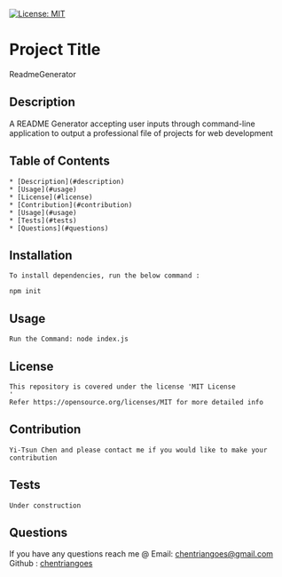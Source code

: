 
   [![License: MIT](https://img.shields.io/badge/License-MIT-yellow.svg)](https://opensource.org/licenses/MIT)
  
  
#  Project Title
   ReadmeGenerator
  
##  Description
   A README Generator accepting user inputs through command-line application to output a professional file of projects for web development
  
  
## Table of Contents
  
    * [Description](#description)
    * [Usage](#usage)
    * [License](#license)
    * [Contribution](#contribution)
    * [Usage](#usage)
    * [Tests](#tests)
    * [Questions](#questions)
  
  
## Installation
  
    To install dependencies, run the below command :
  
    npm init
  
  
  
## Usage
    Run the Command: node index.js
  
  
## License
  
    This repository is covered under the license 'MIT License
    ' 
    Refer https://opensource.org/licenses/MIT for more detailed info 
      
    
## Contribution
    Yi-Tsun Chen and please contact me if you would like to make your contribution
  
## Tests
    Under construction
  
## Questions
  
  If you have any questions reach me @ 
  Email: [chentriangoes@gmail.com](mailto:chentriangoes@gmail.com)
  Github : [chentriangoes](https://github.com/chentriangoes)
  